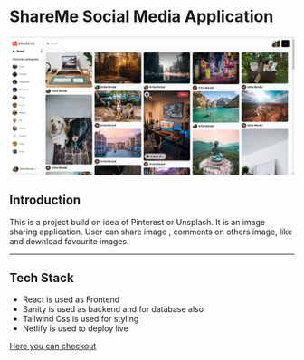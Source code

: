 # ShareMe Social Media Application

![ShareMe](https://github.com/Aritra-Mondal/ShareME_ReactJS_Project/blob/main/shareME.png?raw=true)

## Introduction

This is a project build on idea of Pinterest or Unsplash. It is an image sharing application. User can share image , comments on others image, like and download favourite images.

---

## Tech Stack

- React is used as Frontend
- Sanity is used as backend and for database also
- Tailwind Css is used for styling
- Netlify is used to deploy live

[Here you can checkout](https://imageshareme.netlify.app/)
